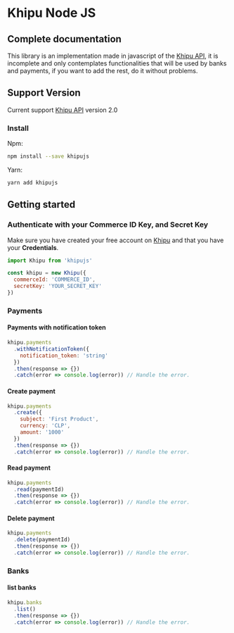 # Khipu Node JS

## Complete documentation

This library is an implementation made in javascript of the [Khipu API](https://cl.khipu.com/page/api-referencia/), it is incomplete and only contemplates functionalities that will be used by banks and payments, if you want to add the rest, do it without problems.

## Support Version

Current support [Khipu API](https://cl.khipu.com/page/api) version 2.0 

### Install

Npm:
```bash
npm install --save khipujs
```

Yarn: 
```bash
yarn add khipujs
```

## Getting started

### Authenticate with your Commerce ID Key, and Secret Key

Make sure you have created your free account on [Khipu](https://khipu.com) and that you have your **Credentials**.

```javascript
import Khipu from 'khipujs'

const khipu = new Khipu({
  commerceId: 'COMMERCE_ID',
  secretKey: 'YOUR_SECRET_KEY'
})
```

### Payments

#### Payments with notification token

```javascript
khipu.payments
  .withNotificationToken({
    notification_token: 'string'
  })
  .then(response => {})
  .catch(error => console.log(error)) // Handle the error.
```
#### Create payment

```javascript
khipu.payments
  .create({
    subject: 'First Product',
    currency: 'CLP',
    amount: '1000'
  })
  .then(response => {})
  .catch(error => console.log(error)) // Handle the error.
```

#### Read payment

```javascript
khipu.payments
  .read(paymentId)
  .then(response => {})
  .catch(error => console.log(error)) // Handle the error.
```

#### Delete payment

```javascript
khipu.payments
  .delete(paymentId)
  .then(response => {})
  .catch(error => console.log(error)) // Handle the error.
```

### Banks

#### list banks

```javascript
khipu.banks
  .list()
  .then(response => {})
  .catch(error => console.log(error)) // Handle the error.
```

